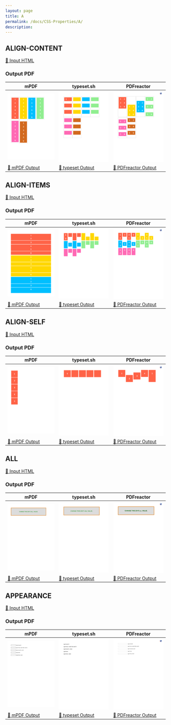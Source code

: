 ```yaml
---
layout: page
title: A
permalink: /docs/CSS-Properties/A/
description: 
---
```




## ALIGN-CONTENT

[📄 Input HTML](/html/CSS%20Properties/A/align-content.html)

### Output PDF

| mPDF | typeset.sh | PDFreactor |
|---------|---------|---------|
| ![mPDF Preview](mpdf__html_CSS_Properties_A_align-content.html.png) | ![typeset Preview](typeset__html_CSS_Properties_A_align-content.html.png) | ![PDFreactor Preview](pdfreactor__html_CSS_Properties_A_align-content.html.png) |
| [📕 mPDF Output](mpdf__html_CSS_Properties_A_align-content.html.pdf) | [📕 typeset Output](typeset__html_CSS_Properties_A_align-content.html.pdf) | [📕 PDFreactor Output](pdfreactor__html_CSS_Properties_A_align-content.html.pdf) |

## ALIGN-ITEMS

[📄 Input HTML](/html/CSS%20Properties/A/align-items.html)

### Output PDF

| mPDF | typeset.sh | PDFreactor |
|---------|---------|---------|
| ![mPDF Preview](mpdf__html_CSS_Properties_A_align-items.html.png) | ![typeset Preview](typeset__html_CSS_Properties_A_align-items.html.png) | ![PDFreactor Preview](pdfreactor__html_CSS_Properties_A_align-items.html.png) |
| [📕 mPDF Output](mpdf__html_CSS_Properties_A_align-items.html.pdf) | [📕 typeset Output](typeset__html_CSS_Properties_A_align-items.html.pdf) | [📕 PDFreactor Output](pdfreactor__html_CSS_Properties_A_align-items.html.pdf) |

## ALIGN-SELF

[📄 Input HTML](/html/CSS%20Properties/A/align-self.html)

### Output PDF

| mPDF | typeset.sh | PDFreactor |
|---------|---------|---------|
| ![mPDF Preview](mpdf__html_CSS_Properties_A_align-self.html.png) | ![typeset Preview](typeset__html_CSS_Properties_A_align-self.html.png) | ![PDFreactor Preview](pdfreactor__html_CSS_Properties_A_align-self.html.png) |
| [📕 mPDF Output](mpdf__html_CSS_Properties_A_align-self.html.pdf) | [📕 typeset Output](typeset__html_CSS_Properties_A_align-self.html.pdf) | [📕 PDFreactor Output](pdfreactor__html_CSS_Properties_A_align-self.html.pdf) |

## ALL

[📄 Input HTML](/html/CSS%20Properties/A/all.html)

### Output PDF

| mPDF | typeset.sh | PDFreactor |
|---------|---------|---------|
| ![mPDF Preview](mpdf__html_CSS_Properties_A_all.html.png) | ![typeset Preview](typeset__html_CSS_Properties_A_all.html.png) | ![PDFreactor Preview](pdfreactor__html_CSS_Properties_A_all.html.png) |
| [📕 mPDF Output](mpdf__html_CSS_Properties_A_all.html.pdf) | [📕 typeset Output](typeset__html_CSS_Properties_A_all.html.pdf) | [📕 PDFreactor Output](pdfreactor__html_CSS_Properties_A_all.html.pdf) |

## APPEARANCE

[📄 Input HTML](/html/CSS%20Properties/A/appearance.html)

### Output PDF

| mPDF | typeset.sh | PDFreactor |
|---------|---------|---------|
| ![mPDF Preview](mpdf__html_CSS_Properties_A_appearance.html.png) | ![typeset Preview](typeset__html_CSS_Properties_A_appearance.html.png) | ![PDFreactor Preview](pdfreactor__html_CSS_Properties_A_appearance.html.png) |
| [📕 mPDF Output](mpdf__html_CSS_Properties_A_appearance.html.pdf) | [📕 typeset Output](typeset__html_CSS_Properties_A_appearance.html.pdf) | [📕 PDFreactor Output](pdfreactor__html_CSS_Properties_A_appearance.html.pdf) |


